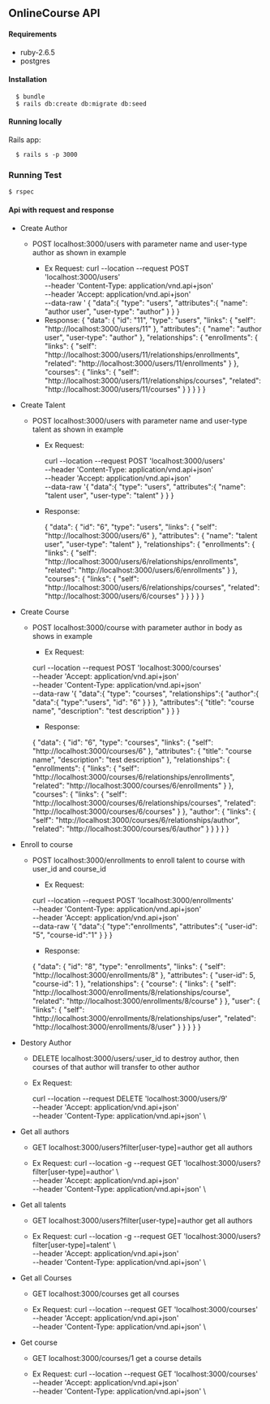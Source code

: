 ## OnlineCourse API

#### Requirements

- ruby-2.6.5 
- postgres

#### Installation

```
  $ bundle
  $ rails db:create db:migrate db:seed
```

#### Running locally

Rails app:

```
  $ rails s -p 3000 
```
### Running Test

```
$ rspec

```

#### Api with request and response
  
  * Create Author

    * POST localhost:3000/users with parameter name and user-type author as shown in example 

      * Ex Request: 
         curl --location --request POST 'localhost:3000/users' \
          --header 'Content-Type: application/vnd.api+json' \
          --header 'Accept: application/vnd.api+json' \
          --data-raw ' {
                  "data":{
                      "type": "users",
                      "attributes":{
                      "name": "author user",
                          "user-type": "author"
                      }
                  }
              }
      * Response:
        {
          "data": {
              "id": "11",
              "type": "users",
              "links": {
                  "self": "http://localhost:3000/users/11"
              },
              "attributes": {
                  "name": "author user",
                  "user-type": "author"
              },
              "relationships": {
                  "enrollments": {
                      "links": {
                          "self": "http://localhost:3000/users/11/relationships/enrollments",
                          "related": "http://localhost:3000/users/11/enrollments"
                      }
                  },
                  "courses": {
                      "links": {
                          "self": "http://localhost:3000/users/11/relationships/courses",
                          "related": "http://localhost:3000/users/11/courses"
                      }
                  }
              }
          }
        }
  
  * Create Talent

    * POST localhost:3000/users with parameter name and user-type talent as shown in example

      * Ex Request: 

        curl --location --request POST 'localhost:3000/users' \
        --header 'Content-Type: application/vnd.api+json' \
        --header 'Accept: application/vnd.api+json' \
        --data-raw '{
            "data":{
                "type": "users",
                "attributes":{
                   "name": "talent user",
                    "user-type": "talent"
                }
            }
        }

      * Response:

        {
          "data": {
              "id": "6",
              "type": "users",
              "links": {
                  "self": "http://localhost:3000/users/6"
              },
              "attributes": {
                  "name": "talent user",
                  "user-type": "talent"
              },
              "relationships": {
                  "enrollments": {
                      "links": {
                          "self": "http://localhost:3000/users/6/relationships/enrollments",
                          "related": "http://localhost:3000/users/6/enrollments"
                      }
                  },
                  "courses": {
                      "links": {
                          "self": "http://localhost:3000/users/6/relationships/courses",
                          "related": "http://localhost:3000/users/6/courses"
                      }
                  }
              }
          }
        }

  * Create Course

    * POST localhost:3000/course with parameter author in body as shows in example
      
      * Ex Request:

      curl --location --request POST 'localhost:3000/courses' \
      --header 'Accept: application/vnd.api+json' \
      --header 'Content-Type: application/vnd.api+json' \
      --data-raw '{
          "data":{
              "type": "courses",
              "relationships":{
                  "author":{
                      "data":{
                          "type":"users",
                          "id": "6"
                      }
                  }
              },
              "attributes":{
                  "title": "course name",
                  "description": "test description"
              }
          }
      }

      * Response:

      {
        "data": {
            "id": "6",
            "type": "courses",
            "links": {
                "self": "http://localhost:3000/courses/6"
            },
            "attributes": {
                "title": "course name",
                "description": "test description"
            },
            "relationships": {
                "enrollments": {
                    "links": {
                        "self": "http://localhost:3000/courses/6/relationships/enrollments",
                        "related": "http://localhost:3000/courses/6/enrollments"
                    }
                },
                "courses": {
                    "links": {
                        "self": "http://localhost:3000/courses/6/relationships/courses",
                        "related": "http://localhost:3000/courses/6/courses"
                    }
                },
                "author": {
                    "links": {
                        "self": "http://localhost:3000/courses/6/relationships/author",
                        "related": "http://localhost:3000/courses/6/author"
                    }
                }
            }
        }
     }


  * Enroll to course
  
    * POST localhost:3000/enrollments  to enroll talent to course with user_id and course_id

      * Ex Request:

      curl --location --request POST 'localhost:3000/enrollments' \
      --header 'Content-Type: application/vnd.api+json' \
      --header 'Accept: application/vnd.api+json' \
      --data-raw '{
          "data":{
              "type":"enrollments",
              "attributes":{
                  "user-id": "5",
                  "course-id":"1"
              }
          }
      }

      * Response:

      {
        "data": {
            "id": "8",
            "type": "enrollments",
            "links": {
                "self": "http://localhost:3000/enrollments/8"
            },
            "attributes": {
                "user-id": 5,
                "course-id": 1
            },
            "relationships": {
                "course": {
                    "links": {
                        "self": "http://localhost:3000/enrollments/8/relationships/course",
                        "related": "http://localhost:3000/enrollments/8/course"
                    }
                },
                "user": {
                    "links": {
                        "self": "http://localhost:3000/enrollments/8/relationships/user",
                        "related": "http://localhost:3000/enrollments/8/user"
                    }
                }
            }
        }
      }

  * Destory Author
   
    * DELETE  localhost:3000/users/:user_id to destroy author, then courses of that author will transfer to other  author

    * Ex Request:

      curl --location --request DELETE 'localhost:3000/users/9' \
      --header 'Accept: application/vnd.api+json' \
      --header 'Content-Type: application/vnd.api+json' \

  
  * Get all authors

    * GET localhost:3000/users?filter[user-type]=author get all authors

    * Ex Request: 
      curl --location -g --request GET 'localhost:3000/users?filter[user-type]=author' \  
      --header 'Accept: application/vnd.api+json' \
      --header 'Content-Type: application/vnd.api+json' \   

  * Get all talents

    * GET localhost:3000/users?filter[user-type]=author get all authors

    * Ex Request: 
      curl --location -g --request GET 'localhost:3000/users?filter[user-type]=talent' \  
      --header 'Accept: application/vnd.api+json' \
      --header 'Content-Type: application/vnd.api+json' \   

  * Get all Courses

    * GET localhost:3000/courses get all courses

    * Ex Request: 
      curl --location --request GET 'localhost:3000/courses' \
      --header 'Accept: application/vnd.api+json' \
      --header 'Content-Type: application/vnd.api+json' \    

  * Get course

    * GET localhost:3000/courses/1 get a course details

    * Ex Request: 
      curl --location --request GET 'localhost:3000/courses' \
      --header 'Accept: application/vnd.api+json' \
      --header 'Content-Type: application/vnd.api+json' \      


